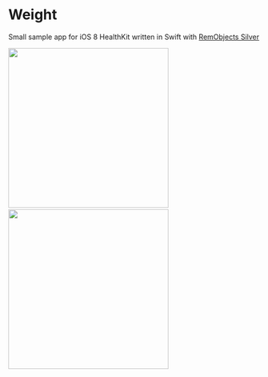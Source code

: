 Weight
======

Small sample app for iOS 8 HealthKit written in Swift with [RemObjects Silver](http://remobject.com/silver)


<img src="http://share.dwarfland.com/XNQI/IMG_0627.PNG" width="320" />
&nbsp;
<img src="http://share.dwarfland.com/XNXC/IMG_0628.PNG" width="320" />

